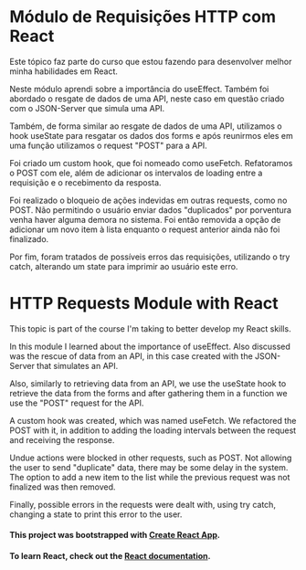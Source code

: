 # Módulo de Requisições HTTP com React

  Este tópico faz parte do curso que estou fazendo para desenvolver melhor minha habilidades em React. 
  
  Neste módulo aprendi sobre a importância do useEffect. Também foi abordado o resgate de dados de uma API, neste caso em questão criado com o JSON-Server que simula uma API. 
  
  Também, de forma similar ao resgate de dados de uma API, utilizamos o hook useState para resgatar os dados dos forms e após reunirmos eles em uma função utilizamos o request "POST" para a API. 
  
  Foi criado um custom hook, que foi nomeado como useFetch. Refatoramos o POST com ele, além de adicionar os intervalos de loading entre a requisição e o recebimento da resposta. 
  
  Foi realizado o bloqueio de ações indevidas em outras requests, como no POST. Não permitindo o usuário enviar dados "duplicados" por porventura venha haver alguma demora no sistema. Foi então removida a opção de adicionar um novo item à lista enquanto o request anterior ainda não foi finalizado.
  
  Por fim, foram tratados de possíveis erros das requisições, utilizando o try catch, alterando um state para imprimir ao usuário este erro.
  

# HTTP Requests Module with React

  This topic is part of the course I'm taking to better develop my React skills.
  
  In this module I learned about the importance of useEffect. Also discussed was the rescue of data from an API, in this case created with the JSON-Server that simulates an API. 
  
  Also, similarly to retrieving data from an API, we use the useState hook to retrieve the data from the forms and after gathering them in a function we use the "POST" request for the API.
  
  A custom hook was created, which was named useFetch. We refactored the POST with it, in addition to adding the loading intervals between the request and receiving the response. 
  
  Undue actions were blocked in other requests, such as POST. Not allowing the user to send "duplicate" data, there may be some delay in the system. The option to add a new item to the list while the previous request was not finalized was then removed.
  
  Finally, possible errors in the requests were dealt with, using try catch, changing a state to print this error to the user.
  

#### This project was bootstrapped with [Create React App](https://github.com/facebook/create-react-app).

#### To learn React, check out the [React documentation](https://reactjs.org/).
